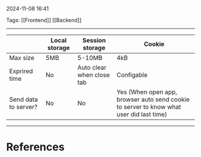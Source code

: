 2024-11-08 16:41

Tags: [[Frontend]] [[Backend]]

---

|                      | Local             storage | Session storage           | Cookie                                                                                  |
| -------------------- | ------------------------- | ------------------------- | --------------------------------------------------------------------------------------- |
| Max size             | 5MB                       | 5-10MB                    | 4kB                                                                                     |
| Exprired time        | No                        | Auto clear when close tab | Configable                                                                              |
| Send data to server? | No                        | No                        | Yes (When open app, browser auto send cookie to server to know what user did last time) |

---
# References